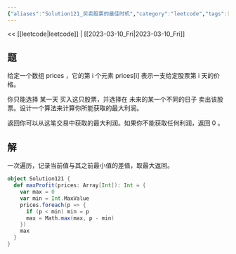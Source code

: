 ```yaml
---
{"aliases":"Solution121_买卖股票的最佳时机","category":"leetcode","tags":["leetcode"],"status":"publish","link":"NA","date created":"2023-03-10 Fri 07:22:49","date modified":"2023-03-10 Fri 07:22:49","dg-publish":true,"permalink":"/02.Blog/leetcode/Solution121_买卖股票的最佳时机/","dgPassFrontmatter":true}
---
```



<< [[leetcode\|leetcode]] | [[2023-03-10_Fri\|2023-03-10_Fri]]

## 题

给定一个数组 prices ，它的第 i 个元素 prices[i] 表示一支给定股票第 i 天的价格。

你只能选择 某一天 买入这只股票，并选择在 未来的某一个不同的日子 卖出该股票。设计一个算法来计算你所能获取的最大利润。

返回你可以从这笔交易中获取的最大利润。如果你不能获取任何利润，返回 0 。

## 解

一次遍历，记录当前值与其之前最小值的差值，取最大返回。

```scala
object Solution121 {  
  def maxProfit(prices: Array[Int]): Int = {  
    var max = 0  
    var min = Int.MaxValue  
    prices.foreach(p => {  
      if (p < min) min = p  
      max = Math.max(max, p - min)  
    })  
    max  
  }  
}
```